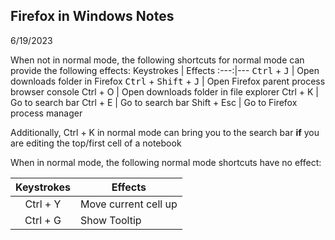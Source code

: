 ## Firefox in Windows Notes
6/19/2023

When not in normal mode, the following shortcuts for normal mode can provide the following effects:
Keystrokes | Effects
:---:|---
<kbd>Ctrl</kbd> + <kbd>J</kbd> | Open downloads folder in Firefox
<kbd>Ctrl</kbd> + <kbd>Shift</kbd> + <kbd>J</kbd> | Open Firefox parent process browser console
Ctrl + O | Open downloads folder in file explorer
Ctrl + K | Go to search bar
Ctrl + E | Go to search bar
Shift + Esc | Go to Firefox process manager

Additionally, Ctrl + K in normal mode can bring you to the search bar **if** you are editing the top/first cell of a notebook


When in normal mode, the following normal mode shortcuts have no effect:

Keystrokes | Effects
:---:|---
Ctrl + Y | Move current cell up
Ctrl + G | Show Tooltip